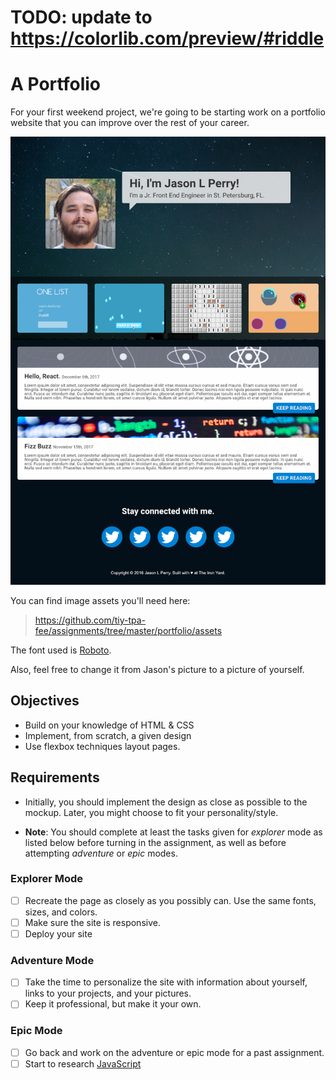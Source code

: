 # TODO: update to https://colorlib.com/preview/#riddle

# A Portfolio

For your first weekend project, we're going to be starting work on a portfolio website that you can improve over the rest of your career.

![Mockup](https://raw.githubusercontent.com/tiy-tpa-fee/assignments/master/portfolio/mockup.png)

You can find image assets you'll need here:

> https://github.com/tiy-tpa-fee/assignments/tree/master/portfolio/assets

The font used is [Roboto](https://fonts.google.com/specimen/Roboto).

Also, feel free to change it from Jason's picture to a picture of yourself.

## Objectives

- Build on your knowledge of HTML & CSS
- Implement, from scratch, a given design
- Use flexbox techniques layout pages.

## Requirements

- Initially, you should implement the design as close as possible to the mockup. Later, you might choose to fit your personality/style.

- **Note**: You should complete at least the tasks given for _explorer_ mode as listed below before turning in the assignment, as well as before attempting _adventure_ or _epic_ modes.

### Explorer Mode

- [ ] Recreate the page as closely as you possibly can. Use the same fonts, sizes, and colors.
- [ ] Make sure the site is responsive.
- [ ] Deploy your site

### Adventure Mode

- [ ] Take the time to personalize the site with information about yourself, links to your projects, and your pictures.
- [ ] Keep it professional, but make it your own.

### Epic Mode

- [ ] Go back and work on the adventure or epic mode for a past assignment.
- [ ] Start to research [JavaScript](https://developer.mozilla.org/en-US/docs/Web/JavaScript)
